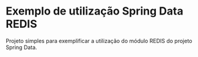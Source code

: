 Exemplo de utilização Spring Data REDIS
=====

Projeto simples para exemplificar a utilização do módulo REDIS do projeto Spring Data.
